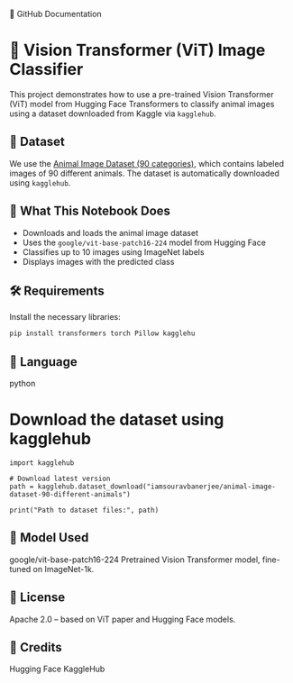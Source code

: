 📄 GitHub Documentation

# 🧠 Vision Transformer (ViT) Image Classifier

This project demonstrates how to use a pre-trained Vision Transformer (ViT) model from Hugging Face Transformers to classify animal images using a dataset downloaded from Kaggle via `kagglehub`.


## 📂 Dataset

We use the [Animal Image Dataset (90 categories)](https://www.kaggle.com/datasets/iamsouravbanerjee/animal-image-dataset-90-different-animals), which contains labeled images of 90 different animals. The dataset is automatically downloaded using `kagglehub`.


## 🚀 What This Notebook Does

- Downloads and loads the animal image dataset
- Uses the `google/vit-base-patch16-224` model from Hugging Face
- Classifies up to 10 images using ImageNet labels
- Displays images with the predicted class


## 🛠️ Requirements

Install the necessary libraries:

```bash
pip install transformers torch Pillow kagglehu
```

## 📘 Language
python

# Download the dataset using kagglehub
```
import kagglehub

# Download latest version
path = kagglehub.dataset_download("iamsouravbanerjee/animal-image-dataset-90-different-animals")

print("Path to dataset files:", path)
```

## 🧠 Model Used
google/vit-base-patch16-224
Pretrained Vision Transformer model, fine-tuned on ImageNet-1k.

## 📄 License
Apache 2.0 – based on ViT paper and Hugging Face models.

## 🙌 Credits
Hugging Face
KaggleHub